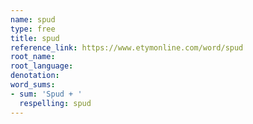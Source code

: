 ```yaml
---
name: spud
type: free
title: spud
reference_link: https://www.etymonline.com/word/spud
root_name: 
root_language: 
denotation: 
word_sums:
- sum: 'Spud + '
  respelling: spud
---
```

